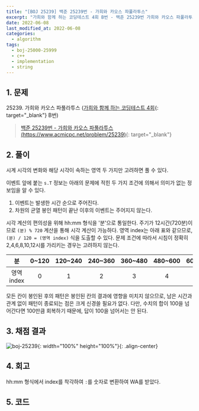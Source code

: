 ```yaml
---
title: "[BOJ 25239] 백준 25239번 - 가희와 카오스 파풀라투스"
excerpt: "가희와 함께 하는 코딩테스트 4회 B번 - 백준 25239번 가희와 카오스 파풀라투스 풀이"
date: 2022-06-08
last_modified_at: 2022-06-08
categories:
  - algorithm
tags:
  - boj-25000-25999
  - c++
  - implementation
  - string
---
```


## 1. 문제
$25239$. 가희와 카오스 파풀라투스 ([가희와 함께 하는 코딩테스트 4회](https://burningfalls.github.io/contest/gahui2022-baekjoon-contest/){: target="_blank"} B번)

> [백준 25239번 - 가희와 카오스 파풀라투스 (https://www.acmicpc.net/problem/25239)](https://www.acmicpc.net/problem/25239){: target="_blank"}

## 2. 풀이

시계 시각의 변화와 해당 시각이 속하는 영역 두 가지만 고려하면 풀 수 있다. 

이벤트 앞에 붙는 `s.T` 정보는 아래의 문제에 적힌 두 가지 조건에 의해서 의미가 없는 정보임을 알 수 있다.

1. 이벤트는 발생한 시간 순으로 주어진다.
2. 차원의 균열 봉인 패턴이 끝난 이후의 이벤트는 주어지지 않는다.

시각 계산의 편의성을 위해 hh:mm 형식을 '분'으로 통일한다. 주기가 12시간(720분)이므로 `(분) % 720` 계산을 통해 시각 계산이 가능하다. 영역 index는 아래 표와 같으므로, `(분) / 120 = (영역 index)` 식을 도출할 수 있다. 문제 조건에 따라서 시침이 정확히 2,4,6,8,10,12시를 가리키는 경우는 고려하지 않는다.

|분|0~120|120~240|240~360|360~480|480~600|600~720|
|:---:|:---:|:---:|:---:|:---:|:---:|:---:|
|영역 index|0|1|2|3|4|5|

모든 칸이 봉인된 후의 패턴은 봉인된 칸의 결과에 영향을 미치지 않으므로, 남은 시간과 관계 없이 패턴이 종료되는 점은 크게 신경쓸 필요가 없다. 다만, $%$ 수치의 합이 $100$을 넘어간다면 $100%$만큼 회복하기 때문에, 답이 $100$을 넘어서는 안 된다.

## 3. 채점 결과

![boj-25239](https://user-images.githubusercontent.com/30232837/172516947-a4483090-3342-475c-adf1-8dbe445bd830.png "boj-25239"){: width="100%" height="100%"}{: .align-center}

## 4. 회고

hh:mm 형식에서 index를 착각하여 `:`를 숫자로 변환하여 WA를 받았다.

## 5. 코드

<script src="https://gist.github.com/BurningFalls/aeefd3e4484114a7184ae4920ea960ea.js"></script>